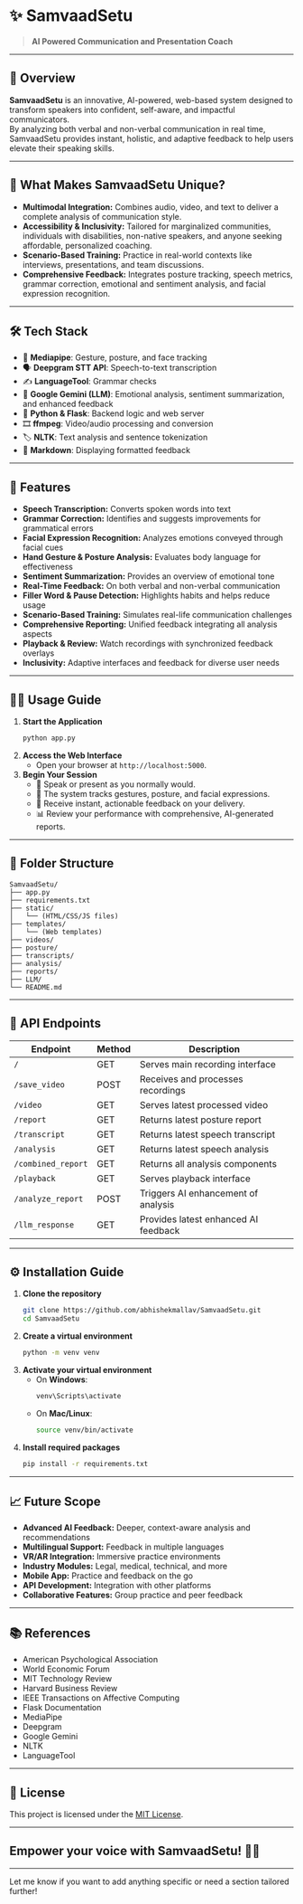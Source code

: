# ✨ SamvaadSetu

> **AI Powered Communication and Presentation Coach**

---

## 🚀 Overview

**SamvaadSetu** is an innovative, AI-powered, web-based system designed to transform speakers into confident, self-aware, and impactful communicators.  
By analyzing both verbal and non-verbal communication in real time, SamvaadSetu provides instant, holistic, and adaptive feedback to help users elevate their speaking skills.

---

## 🎯 What Makes SamvaadSetu Unique?

- **Multimodal Integration:** Combines audio, video, and text to deliver a complete analysis of communication style.
- **Accessibility & Inclusivity:** Tailored for marginalized communities, individuals with disabilities, non-native speakers, and anyone seeking affordable, personalized coaching.
- **Scenario-Based Training:** Practice in real-world contexts like interviews, presentations, and team discussions.
- **Comprehensive Feedback:** Integrates posture tracking, speech metrics, grammar correction, emotional and sentiment analysis, and facial expression recognition.

---

## 🛠️ Tech Stack

- 🤖 **Mediapipe**: Gesture, posture, and face tracking
- 🗣️ **Deepgram STT API**: Speech-to-text transcription
- ✍️ **LanguageTool**: Grammar checks
- 🧠 **Google Gemini (LLM)**: Emotional analysis, sentiment summarization, and enhanced feedback
- 🐍 **Python & Flask**: Backend logic and web server
- 🎞️ **ffmpeg**: Video/audio processing and conversion
- 🏷️ **NLTK**: Text analysis and sentence tokenization
- 📄 **Markdown**: Displaying formatted feedback

---

## 🎉 Features

- **Speech Transcription:** Converts spoken words into text
- **Grammar Correction:** Identifies and suggests improvements for grammatical errors
- **Facial Expression Recognition:** Analyzes emotions conveyed through facial cues
- **Hand Gesture & Posture Analysis:** Evaluates body language for effectiveness
- **Sentiment Summarization:** Provides an overview of emotional tone
- **Real-Time Feedback:** On both verbal and non-verbal communication
- **Filler Word & Pause Detection:** Highlights habits and helps reduce usage
- **Scenario-Based Training:** Simulates real-life communication challenges
- **Comprehensive Reporting:** Unified feedback integrating all analysis aspects
- **Playback & Review:** Watch recordings with synchronized feedback overlays
- **Inclusivity:** Adaptive interfaces and feedback for diverse user needs

---

## 🧑‍💻 Usage Guide

1. **Start the Application**
   ```bash
   python app.py
   ```
2. **Access the Web Interface**
   - Open your browser at `http://localhost:5000`.
3. **Begin Your Session**
   - 🎤 Speak or present as you normally would.
   - 👀 The system tracks gestures, posture, and facial expressions.
   - 📝 Receive instant, actionable feedback on your delivery.
   - 📊 Review your performance with comprehensive, AI-generated reports.

---

## 📂 Folder Structure

```
SamvaadSetu/
├── app.py
├── requirements.txt
├── static/
│   └── (HTML/CSS/JS files)
├── templates/
│   └── (Web templates)
├── videos/
├── posture/
├── transcripts/
├── analysis/
├── reports/
├── LLM/
└── README.md
```

---

## 🔗 API Endpoints

| Endpoint            | Method | Description                                     |
|---------------------|--------|-------------------------------------------------|
| `/`                 | GET    | Serves main recording interface                 |
| `/save_video`       | POST   | Receives and processes recordings               |
| `/video`            | GET    | Serves latest processed video                   |
| `/report`           | GET    | Returns latest posture report                   |
| `/transcript`       | GET    | Returns latest speech transcript                |
| `/analysis`         | GET    | Returns latest speech analysis                  |
| `/combined_report`  | GET    | Returns all analysis components                 |
| `/playback`         | GET    | Serves playback interface                       |
| `/analyze_report`   | POST   | Triggers AI enhancement of analysis             |
| `/llm_response`     | GET    | Provides latest enhanced AI feedback            |

---

## ⚙️ Installation Guide

1. **Clone the repository**
   ```bash
   git clone https://github.com/abhishekmallav/SamvaadSetu.git
   cd SamvaadSetu
   ```
2. **Create a virtual environment**
   ```bash
   python -m venv venv
   ```
3. **Activate your virtual environment**
   - On **Windows**:
     ```bash
     venv\Scripts\activate
     ```
   - On **Mac/Linux**:
     ```bash
     source venv/bin/activate
     ```
4. **Install required packages**
   ```bash
   pip install -r requirements.txt
   ```

---

## 📈 Future Scope

- **Advanced AI Feedback:** Deeper, context-aware analysis and recommendations
- **Multilingual Support:** Feedback in multiple languages
- **VR/AR Integration:** Immersive practice environments
- **Industry Modules:** Legal, medical, technical, and more
- **Mobile App:** Practice and feedback on the go
- **API Development:** Integration with other platforms
- **Collaborative Features:** Group practice and peer feedback

---

## 📚 References

- American Psychological Association 
- World Economic Forum
- MIT Technology Review
- Harvard Business Review
- IEEE Transactions on Affective Computing
- Flask Documentation
- MediaPipe
- Deepgram
- Google Gemini
- NLTK
- LanguageTool

---


## 📝 License

This project is licensed under the [MIT License](LICENSE).

---

## **Empower your voice with SamvaadSetu!** 🎤✨

---

Let me know if you want to add anything specific or need a section tailored further!
